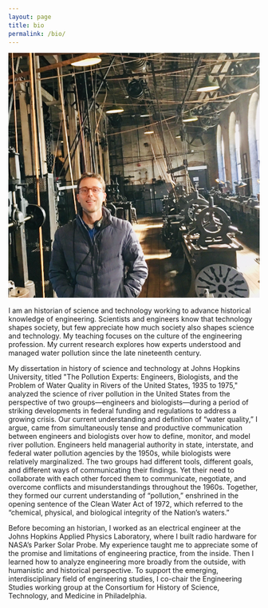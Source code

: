 ```yaml
---
layout: page
title: bio
permalink: /bio/
---
```


![](/assets/ryan.jpg)

I am an historian of science and technology working to advance historical knowledge of engineering. Scientists and engineers know that technology shapes society, but few appreciate how much society also shapes science and technology. My teaching focuses on the culture of the engineering profession. My current research explores how experts understood and managed water pollution since the late nineteenth century. 

My dissertation in history of science and technology at Johns Hopkins University, titled "The Pollution Experts: Engineers, Biologists, and the Problem of Water Quality in Rivers of the United States, 1935 to 1975," analyzed the science of river pollution in the United States from the perspective of two groups—engineers and biologists—during a period of striking developments in federal funding and regulations to address a growing crisis. Our current understanding and definition of “water quality,” I argue, came from simultaneously tense and productive communication between engineers and biologists over how to define, monitor, and model river pollution. Engineers held managerial authority in state, interstate, and federal water pollution agencies by the 1950s, while biologists were relatively marginalized. The two groups had different tools, different goals, and different ways of communicating their findings. Yet their need to collaborate with each other forced them to communicate, negotiate, and overcome conflicts and misunderstandings throughout the 1960s. Together, they formed our current understanding of “pollution,” enshrined in the opening sentence of the Clean Water Act of 1972, which referred to the “chemical, physical, and biological integrity of the Nation’s waters.”

Before becoming an historian, I worked as an electrical engineer at the Johns Hopkins Applied Physics Laboratory, where I built radio hardware for NASA’s Parker Solar Probe. My experience taught me to appreciate some of the promise and limitations of engineering practice, from the inside. Then I learned how to analyze engineering more broadly from the outside, with humanistic and historical perspective. To support the emerging, interdisciplinary field of engineering studies, I co-chair the Engineering Studies working group at the Consortium for History of Science, Technology, and Medicine in Philadelphia.

